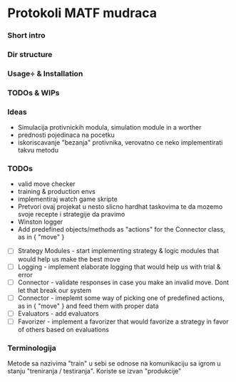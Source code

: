 # Protokoli MATF mudraca

### Short intro

### Dir structure

### Usage÷ & Installation

### TODOs & WIPs

### Ideas

- Simulacija protivnickih modula, simulation module in a worther
- prednosti pojedinaca na pocetku
- iskoriscavanje "bezanja" protivnika, verovatno ce neko implementirati takvu metodu

### TODOs

- valid move checker
- training & production envs
- implementiraj watch game skripte 
- Pretvori ovaj projekat u nesto slicno hardhat taskovima te da mozemo svoje recepte i strategije da pravimo
- Winston logger
- Add predefined objects/methods  as "actions" for the Connector class, as in { "move" }


- [ ] Strategy Modules - start implementing strategy & logic modules that would help us make the best move
- [ ] Logging - implement elaborate logging that would help us with trial & error
- [ ] Connector - validate responses in case you make an invalid move. Dont let that break our system
- [ ] Connector - imeplemt some way of picking one of predefined actions, as in { "move" } and feed them with proper data
- [ ] Evaluators - add evaluators
- [ ] Favorizer - implement a favorizer that would favorize a strategy in favor of others based on evaluations

### Terminologija 

Metode sa nazivima "train" u sebi se odnose na komunikaciju sa igrom u stanju "treniranja / testiranja". Koriste se izvan "produkcije"



